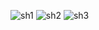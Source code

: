 ![sh1](https://user-images.githubusercontent.com/18251657/44442585-15de2d80-a5a1-11e8-8350-f4bfd17b52f6.png)
![sh2](https://user-images.githubusercontent.com/18251657/44442586-17a7f100-a5a1-11e8-971b-a126bbb52d93.png)
![sh3](https://user-images.githubusercontent.com/18251657/44442589-18d91e00-a5a1-11e8-8ee4-2fdea06657d3.png)